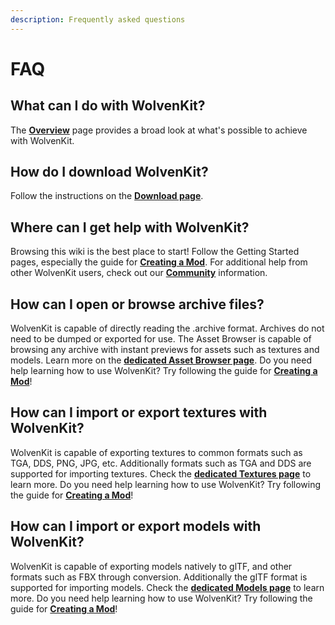 ```yaml
---
description: Frequently asked questions
---
```


# FAQ

## What can I do with WolvenKit?

The [**Overview**](../features/overview.md) page provides a broad look at what's possible to achieve with WolvenKit.

## How do I download WolvenKit?

Follow the instructions on the [**Download page**](../getting-started/download.md).

## Where can I get help with WolvenKit?

Browsing this wiki is the best place to start! Follow the Getting Started pages, especially the guide for [**Creating a Mod**](../getting-started/creating-a-mod.md). For additional help from other WolvenKit users, check out our [**Community**](community.md) information.

## How can I open or browse archive files?

WolvenKit is capable of directly reading the .archive format. Archives do not need to be dumped or exported for use. The Asset Browser is capable of browsing any archive with instant previews for assets such as textures and models. Learn more on the [**dedicated Asset Browser page**](../wolvenkit-app/editor/asset-browser.md). Do you need help learning how to use WolvenKit? Try following the guide for [**Creating a Mod**](../getting-started/creating-a-mod.md)!

## How can I import or export textures with WolvenKit?

WolvenKit is capable of exporting textures to common formats such as TGA, DDS, PNG, JPG, etc. Additionally formats such as TGA and DDS are supported for importing textures. Check the [**dedicated Textures page**](../wolvenkit-app/editor/import-export/textures.md) to learn more. Do you need help learning how to use WolvenKit? Try following the guide for [**Creating a Mod**](../getting-started/creating-a-mod.md)!

## How can I import or export models with WolvenKit?

WolvenKit is capable of exporting models natively to glTF, and other formats such as FBX through conversion. Additionally the glTF format is supported for importing models. Check the [**dedicated Models page**](../wolvenkit-app/editor/import-export/models.md) to learn more. Do you need help learning how to use WolvenKit? Try following the guide for [**Creating a Mod**](../getting-started/creating-a-mod.md)!

